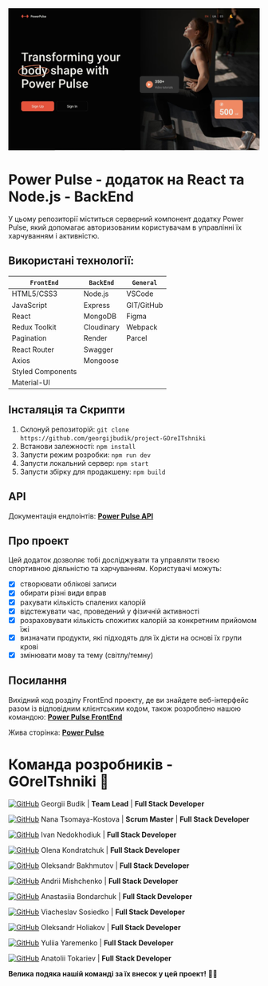 <img width="980" alt="readme" src="assets/readme-cover.jpg">

# Power Pulse - додаток на React та Node.js - BackEnd

У цьому репозиторії міститься серверний компонент додатку Power Pulse, який
допомагає авторизованим користувачам в управлінні їх харчуванням і активністю.

## Використані технології:

| `FrontEnd`        | `BackEnd`  | `General`  |
| ----------------- | ---------- | ---------- |
| HTML5/CSS3        | Node.js    | VSCode     |
| JavaScript        | Express    | GIT/GitHub |
| React             | MongoDB    | Figma      |
| Redux Toolkit     | Cloudinary | Webpack    |
| Pagination        | Render     | Parcel     |
| React Router      | Swagger    |            |
| Axios             | Mongoose   |            |
| Styled Components |            |            |
| Material-UI       |            |            |

## Інсталяція та Скрипти

1. Склонуй репозиторій:
   `git clone https://github.com/georgijbudik/project-GOreITshniki`
2. Встанови залежності: `npm install`
3. Запусти режим розробки: `npm run dev`
4. Запусти локальний сервер: `npm start`
5. Запусти збірку для продакшену: `npm build`

## API

Документація ендпоінтів:
[**Power Pulse API**](https://backend-project-dl3a.onrender.com/api-docs/)

## Про проект

Цей додаток дозволяє тобі досліджувати та управляти твоєю спортивною діяльністю
та харчуванням. Користувачі можуть:

-   [x] створювати облікові записи
-   [x] обирати різні види вправ
-   [x] рахувати кількість спалених калорій
-   [x] відстежувати час, проведений у фізичній активності
-   [x] розраховувати кількість спожитих калорій за конкретним прийомом їжі
-   [x] визначати продукти, які підходять для їх дієти на основі їх групи крові
-   [x] змінювати мову та тему (світлу/темну)

## Посилання

Вихідний код розділу FrontEnd проекту, де ви знайдете веб-інтерфейс разом із
відповідним клієнтським кодом, також розроблено нашою командою:
[**Power Pulse FrontEnd**](https://github.com/georgijbudik/project-GOreITshniki)

Жива сторінка:
[**Power Pulse**](https://georgijbudik.github.io/project-GOreITshniki)

# Команда розробників - GOreITshniki :eyes:

[![GitHub](https://img.shields.io/badge/GitHub-100000?style=flat&logo=github&logoColor=white)](https://github.com/georgijbudik)
Georgii Budik | **Team Lead** | **Full Stack Developer**

[![GitHub](https://img.shields.io/badge/GitHub-100000?style=flat&logo=github&logoColor=white)](https://github.com/NanaTsK)
Nana Tsomaya-Kostova | **Scrum Master** | **Full Stack Developer**

[![GitHub](https://img.shields.io/badge/GitHub-100000?style=flat&logo=github&logoColor=white)](https://github.com/Ivan011001)
Ivan Nedokhodiuk | **Full Stack Developer**

[![GitHub](https://img.shields.io/badge/GitHub-100000?style=flat&logo=github&logoColor=white)](https://github.com/olenakond)
Olena Kondratchuk | **Full Stack Developer**

[![GitHub](https://img.shields.io/badge/GitHub-100000?style=flat&logo=github&logoColor=white)](https://github.com/bajmutov)
Oleksandr Bakhmutov | **Full Stack Developer**

[![GitHub](https://img.shields.io/badge/GitHub-100000?style=flat&logo=github&logoColor=white)](https://github.com/AndriiMishch)
Andrii Mishchenko | **Full Stack Developer**

[![GitHub](https://img.shields.io/badge/GitHub-100000?style=flat&logo=github&logoColor=white)](https://github.com/AnastasiaBndr)
Anastasiia Bondarchuk | **Full Stack Developer**

[![GitHub](https://img.shields.io/badge/GitHub-100000?style=flat&logo=github&logoColor=white)](https://github.com/Slav-0N)
Viacheslav Sosiedko | **Full Stack Developer**

[![GitHub](https://img.shields.io/badge/GitHub-100000?style=flat&logo=github&logoColor=white)](https://github.com/Golik07)
Oleksandr Holiakov | **Full Stack Developer**

[![GitHub](https://img.shields.io/badge/GitHub-100000?style=flat&logo=github&logoColor=white)](https://github.com/yuliatos12)
Yuliia Yaremenko | **Full Stack Developer**

[![GitHub](https://img.shields.io/badge/GitHub-100000?style=flat&logo=github&logoColor=white)](https://github.com/Anatolii2709)
Anatolii Tokariev | **Full Stack Developer**

**Велика подяка нашій команді за їх внесок у цей проект!**
:blue_heart::yellow_heart:
